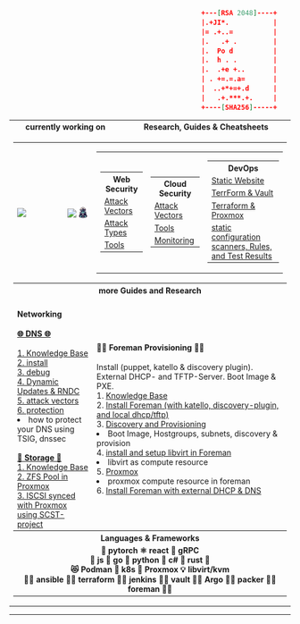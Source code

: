 ```json
                                                +---[RSA 2048]----+
                                                |.+JI*.           |
                                                |= .+..=          |
                                                |.   .+ .         |
                                                |.  Po d          |
                                                |.  h . .         |
                                                |.  .+e +..       |
                                                | . +=.=.a=       |
                                                |  ..+*+=+.d      |
                                                |   .+.***.+.     |
                                                +----[SHA256]-----+
```
<div align="left">
    <table>
        <tr><th align="center">currently working on</th>
                  <th align="center">Research, Guides & Cheatsheets</th></tr>
            <td colspan="2">
                <table>
                    <!-- MAIN TABLE -->
                    <tr>
                          <td>
                                 <div align="center">
                                        <div style="display: flex; flex-direction: row; align-items: center;">
                                            <a href="https://github.com/ji-podhead/kubyplexer">
                                                <img src="https://github.com/ji-soft/kubyplexer/blob/main/images/kubyplexernobg.jpg?raw=true"
                                                    align="left" width="90" />
                                            </a>
                                            <a href="https://github.com/ji-podhead/ji_ui">
                                                <img src="https://github.com/ji-soft/ji_ui/blob/master/images/ji_ui_mascot_3.png?raw=true"
                                                    align="center" width="100" />
                                            </a>
                                            <a href="https://github.com/ji-podhead/protobuffctl">
                                                <img src="https://github.com/ji-podhead/protobuffctl/blob/main/docs/protobuffctl.png?raw=true"
                                                    align="right" width="100" />
                                            </a>
                                        </div>
                                    </div>
                           </td>
                                      <td colspan="1">
                    <table align=center>
                        <tr>
                            <div align="center">
                            <tr>
                            <div style="display: flex; flex-direction: row; align-items: center;">
                                <td>
                                    <table>
                                        <!-- WEBSECURITY -->
                                        <th colspan="1" style="text-align:center;">Web Security</th>
                        </tr>
                        <tr>
                            <td>
                                <a href="https://ji-podhead.github.io/Web-And-CloudSecurity/AttackVectors">Attack
                                    Vectors</a>
                            </td>
                        </tr>
                        <tr>
                            <td>
                                <a href="https://ji-podhead.github.io/Web-And-CloudSecurity/WebSecurity/AttackTypes">Attack
                                    Types</a>
                            </td>
                        </tr>
                        <tr>
                            <td>
                                <a href="https://ji-podhead.github.io/Web-And-CloudSecurity/WebSecurity/Tools">Tools</a>
                            </td>
                        </tr>
                    </table>
                </td>
                <td>
                    <!-- CLOUDSECURITY -->
                    <table>
                        <th colspan="1" style="text-align:center;">Cloud Security</th>
            </tr>
            <tr>
                <td>
                    <a
                        href="https://ji-podhead.github.io/Web-And-CloudSecurity/AttackVectors/#cloud-bases-attack-vectors">Attack
                        Vectors</a>
                </td>
            </tr>
            <tr>
                <td>
                    <a href="https://ji-podhead.github.io/Web-And-CloudSecurity/CloudSecurity/Tools">Tools</a>
                </td>
            </tr>
            <tr>
                <td>
                    <a href="https://ji-podhead.github.io/Web-And-CloudSecurity/CloudSecurity/Monitoring">Monitoring</a>
                </td>
            </tr>
        </table>
        </td>
        <td>
            <!-- DevOps -->
            <table>
                <th colspan="1" style="text-align:center;">DevOps</th>
                </tr>
                <tr>
                    <td>
                        <a href="https://github.com/ji-podhead/ji-podhead-blog">Static Website</a>
                    </td>
                </tr>
                <tr>
                    <td>
                        <a href="https://ji-podhead.github.io/DevOps/guides/terraform&vault/">TerrForm & Vault</a>
                    </td>
                </tr>
                <tr>
                    <td>
                        <a href="https://ji-podhead.github.io/DevOps/guides/terraform%26proxmox">Terraform & Proxmox</a>
                    </td>
                </tr>
                <tr>
                    <td>
                        <a href="https://ji-podhead.github.io/DevOps/automatic_checks">static configuration scanners, Rules, and Test Results</a>
                    </td>
                </tr>
            </table>
        </td>
      </div>
      </div>
        </tr>                      
        </table>
      </td>
                    </tr>
                <!-- Guide TABLE -->
                <th colspan="2" align="center"> more Guides and Research</th>
            <tr>
                <td style="text-align:left; margin: 0 auto;">
                    <h4>Networking</h4>
                    <u><b>🌐 DNS 🌐</b></u>
                    <div align="left;">
                        <br><a href="https://ji-podhead.github.io/Network-Guides/DNS/Knowledge%20Base">1. Knowledge
                            Base</a>
                        <br><a href="https://ji-podhead.github.io/Network-Guides/DNS/install">2. install</a>
                        <br><a href="https://ji-podhead.github.io/Network-Guides/DNS/testAndDebug">3. debug</a>
                        <br><a href="https://ji-podhead.github.io/Network-Guides/DNS/Dynmaic_Updates_%26_RNDC">4.
                            Dynamic Updates & RNDC</a>
                        <br><a href="https://ji-podhead.github.io/Network-Guides/DNS/attackVectorsAndScenario">5. attack
                            vectors</a>
                        <br><a href="https://ji-podhead.github.io/Network-Guides/DNS/protection">6. protection</a><br>
                        <li> how to protect your DNS using TSIG, dnssec</li>
                        <br><u><b>💾 Storage 💾</b></u>
                        <br><a href="https://ji-podhead.github.io/Network-Guides/storage/Knowledge%20Base/">1. Knowledge
                            Base</a>
                        <br><a href="https://ji-podhead.github.io/Network-Guides/storage/zfs&proxmox/">2. ZFS Pool in
                            Proxmox</a>
                        <br><a href="https://ji-podhead.github.io/Network-Guides/storage/iscsi/">3. ISCSI synced with
                            Proxmox using SCST-project</a>
                    </div>
                </td>
                <!-- WEBS & CLOUD ECURITY -->
                <td colspan="1">
                    <div align="left;">
                        <h4> 👷‍♂️ Foreman Provisioning 👷‍♂️ </h4>
                        Install (puppet, katello & discovery plugin).<br> External DHCP- and TFTP-Server. Boot Image &
                        PXE.
                        <br> 1. <a href="https://ji-podhead.github.io/RHEL_9_Foreman_Guide/knowledge%20base">Knowledge
                            Base</a>
                        <br> 2. <a
                            href="https://ji-podhead.github.io/RHEL_9_Foreman_Guide/installation%20(katello%2Cdiscovery%2Cdhcp%2Ctftp)">Install
                            Foreman (with katello, discovery-plugin, and local dhcp/tftp)</a>
                        <br> 3. <a
                            href="https://ji-podhead.github.io/RHEL_9_Foreman_Guide/discovery%20and%20provisioning">Discovery
                            and Provisioning</a>
                        <li>Boot Image, Hostgroups, subnets, discovery & provision</li>
                        4. <a href="https://ji-podhead.github.io/RHEL_9_Foreman_Guide/libvirt">install and setup libvirt
                            in Foreman</a>
                        <li>libvirt as compute resource</li>
                        5. <a href="https://ji-podhead.github.io/RHEL_9_Foreman_Guide/proxmox">Proxmox</a>
                        <li>proxmox compute resource in foreman</li>
                        6. <a
                            href="https://ji-podhead.github.io/RHEL_9_Foreman_Guide/nestedVM_with_external_DHCP%26DNS">Install
                            Foreman with external DHCP & DNS</a>
                    </div>
                </td>
            </tr>
      <tr>
            <tr>
              <th colspan="2" align="center">Languages & Frameworks</th>
                               </tr>
            <tr>
            <td colspan="2"> 
                  <div align="center">
                  <b>🚀 pytorch ⚛ react 💨 gRPC</b>
                  <br><b>🐸 js 🐸 go 🐸 python 🐸 c# 🐸 rust 🐸</b>
                  <br><b>😻 Podman 🧊 k8s 🧰 Proxmox 💡 libvirt/kvm </b>
                  <br><b>👷‍♂️ ansible 👷‍♂️ terraform 👷‍♂️ jenkins 👷‍♂️ vault 👷‍♂️ Argo 👷‍♂️ packer 👷‍♂️ foreman 👷‍♂️</b>
                  </div>
                  </td>
            </tr>
      </tr>
</table>
      </td>
        </tr>
    </table>
</div>


               










---
